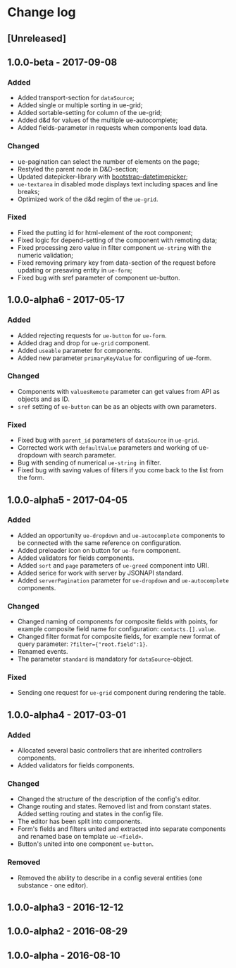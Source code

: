 # Change log

## [Unreleased]

## 1.0.0-beta - 2017-09-08 
### Added
* Added transport-section for `dataSource`;
* Added single or multiple sorting in ue-grid;
* Added sortable-setting for column of the ue-grid;
* Added d&d for values of the multiple ue-autocomplete;
* Added fields-parameter in requests when components load data.

### Changed
* ue-pagination can select the number of elements on the page;
* Restyled the parent node in D&D-section;
* Updated datepicker-library with [bootstrap-datetimepicker](https://eonasdan.github.io/bootstrap-datetimepicker/);
* `ue-textarea` in disabled mode displays text including spaces and line breaks;
* Optimized work of the d&d regim of the `ue-grid`.

### Fixed
* Fixed the putting id for html-element of the root component;
* Fixed logic for depend-setting of the component with remoting data;
* Fixed processing zero value in filter component `ue-string` with the numeric validation;
* Fixed removing primary key from data-section of the request before updating or presaving entity in `ue-form`;
* Fixed bug with sref parameter of component ue-button.

## 1.0.0-alpha6 - 2017-05-17 
### Added
* Added rejecting requests for `ue-button` for `ue-form`.
* Added drag and drop for `ue-grid` component.
* Added `useable` parameter for components.
* Added new parameter `primaryKeyValue` for configuring of ue-form.

### Changed
* Components with `valuesRemote` parameter can get values from API as objects and as ID.
* `sref` setting of `ue-button` can be as an objects with own parameters.

### Fixed
* Fixed bug with `parent_id` parameters of `dataSource` in `ue-grid`.
* Corrected work with `defaultValue` parameters and working of ue-dropdown with search parameter.
* Bug with sending of numerical `ue-string `in filter.
* Fixed bug with saving values of filters if you come back to the list from the form.

## 1.0.0-alpha5 - 2017-04-05
### Added
* Added an opportunity `ue-dropdown` and `ue-autocomplete` components to be connected with the same reference on configuration.
* Added preloader icon on button for `ue-form` component.
* Added validators for fields components.
* Added `sort` and `page` parameters of `ue-greed` component into URI.
* Added serice for work with server by JSONAPI standard.
* Added `serverPagination` parameter for `ue-dropdown` and `ue-autocomplete` components.

### Changed
* Changed naming of components for composite fields with points, for example composite field name for configuration: `contacts.[].value`.
* Changed filter format for composite fields, for example new format of query parameter: `?filter={"root.field":1}`.
* Renamed events.
* The parameter `standard` is mandatory for `dataSource`-object.

### Fixed
* Sending one request for `ue-grid` component during rendering the table.

## 1.0.0-alpha4 - 2017-03-01
### Added
* Allocated several basic controllers that are inherited controllers components.
* Added validators for fields components.

### Changed
* Changed the structure of the description of the config's editor.
* Change routing and states. Removed list and from constant states. Added setting routing and states in the config file.
* The editor has been split into components.
* Form's fields and filters united and extracted into separate components and renamed base on template `ue-<field>`.
* Button's united into one component `ue-button`.

### Removed
* Removed the ability to describe in a config several entities (one substance - one editor).

## 1.0.0-alpha3 - 2016-12-12

## 1.0.0-alpha2 - 2016-08-29

## 1.0.0-alpha - 2016-08-10
